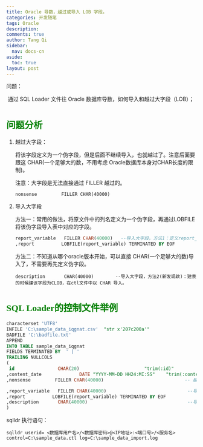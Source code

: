 ```yaml
---
title: Oracle 导数，越过或导入 LOB 字段。
categories: 开发随笔
tags: Oracle
description: 
comments: true
author: Tang Qi
sidebar:
  nav: docs-cn
aside:
  toc: true
layout: post
---
```


问题：

​	通过 SQL Loader 文件往 Oracle 数据库导数，如何导入和越过大字段（LOB）；

<!--more-->

# <font face="黑体" color=green size=5>问题分析</font>

1. 越过大字段：

   将该字段定义为一个伪字段，但是后面不继续导入，也就越过了。注意后面要跟这 CHAR(一个足够大的数，不用考虑 Oracle数据库本身对CHAR长度的限制)。

   注意：大字段是无法直接通过 FILLER 越过的。

   ```nonsense         FILLER CHAR(40000)       ```

   

2. 导入大字段

   方法一：常用的做法，将原文件中的列名定义为一个伪字段，再通过LOBFILE将该伪字段导入表中对应的字段。

   ```sql
   report_variable   FILLER CHAR(40000)   --导入大字段，方法1：定义report_variable为大字段变量名（伪字段）
   ,report          LOBFILE(report_variable) TERMINATED BY EOF             
   ```
   
   
   
   方法二：不知道从哪个oracle版本开始，可以直接 CHAR(一个足够大的数)导入了，不需要再先定义伪字段。
   
   ```description       CHAR(40000)        --导入大字段，方法2(新发现欸)：建表的时候建该字段为CLOB，在ctl文件中以 CHAR 导入。```
   
   

# <font face="黑体" color=green size=5> SQL Loader的控制文件举例</font>

```sql
characterset 'UTF8'
INFILE 'C:\sample_data_iqgnat.csv'  "str x'207c200a'"
BADFILE 'C:\badfile.txt'
APPEND
INTO TABLE sample_data_iqgnat
FIELDS TERMINATED BY  ' | '
TRAILING NULLCOLS
(
 id                CHAR(20)                        "trim(:id)" 
,content_date              DATE "YYYY-MM-DD HH24:MI:SS"    "trim(:content_date)"
,nonsense         FILLER CHAR(40000)                              -- 越过大字段（新发现欸）：将该字段定义为一个伪字段，但是后面不继续导入，也就越过了。注意后面要跟这 CHAR(一个很大的数，比如40000)

,report_variable   FILLER CHAR(40000)                              --导入大字段，方法1：定义report_variable为大字段变量名（伪字段）
,report          LOBFILE(report_variable) TERMINATED BY EOF             
,description       CHAR(40000)                                     --导入大字段，方法2(新发现欸)：建表的时候建该字段为CLOB，在ctl文件中以 CHAR 导入。
)  
```



sqlldr 执行语句：

​	```sqlldr userid= <数据库用户名>/<数据库密码>@<IP地址>:<端口号>/<服务名> control=C:\sample_data.ctl log=C:\sample_data_import.log```

